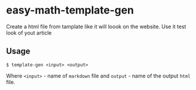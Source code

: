 # easy-math-template-gen

Create a html file from tamplate like it will loook on the website.
Use it test look of yout article

## Usage

```shell
$ template-gen <input> <output>
```

Where `<input>` - name of `markdown` file and `output` - name of the output `html` file.
